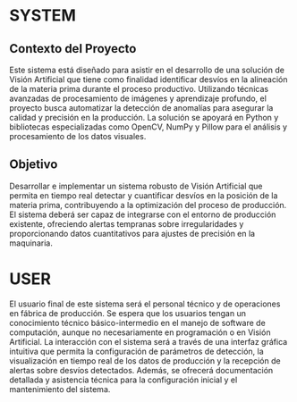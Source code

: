 # SYSTEM

## Contexto del Proyecto
Este sistema está diseñado para asistir en el desarrollo de una solución de Visión Artificial que tiene como finalidad identificar desvíos en la alineación de la materia prima durante el proceso productivo. Utilizando técnicas avanzadas de procesamiento de imágenes y aprendizaje profundo, el proyecto busca automatizar la detección de anomalías para asegurar la calidad y precisión en la producción. La solución se apoyará en Python y bibliotecas especializadas como OpenCV, NumPy y Pillow para el análisis y procesamiento de los datos visuales.

## Objetivo
Desarrollar e implementar un sistema robusto de Visión Artificial que permita en tiempo real detectar y cuantificar desvíos en la posición de la materia prima, contribuyendo a la optimización del proceso de producción. El sistema deberá ser capaz de integrarse con el entorno de producción existente, ofreciendo alertas tempranas sobre irregularidades y proporcionando datos cuantitativos para ajustes de precisión en la maquinaria.

# USER
El usuario final de este sistema será el personal técnico y de operaciones en fábrica de producción. Se espera que los usuarios tengan un conocimiento técnico básico-intermedio en el manejo de software de computación, aunque no necesariamente en programación o en Visión Artificial. La interacción con el sistema será a través de una interfaz gráfica intuitiva que permita la configuración de parámetros de detección, la visualización en tiempo real de los datos de producción y la recepción de alertas sobre desvíos detectados. Además, se ofrecerá documentación detallada y asistencia técnica para la configuración inicial y el mantenimiento del sistema.
